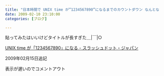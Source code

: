 ```yaml
---
title: "日本時間で UNIX time が”1234567890”になるまでのカウントダウン なんとなく貼ってみる。 "
date: 2009-02-10 23:10:00
categories: [ブログ]

---
```


<!--
<script type="text/javascript" src="http://deadlinetimer.com/js/885.js" charset="utf-8" />
--> 貼ってみたはいいけどタイトルが長すぎた＿|￣|○ 


  
[UNIX time が「1234567890」になる - スラッシュドット・ジャパン][1] 
  
2009年02月15日追記
  
表示が遅いのでコメントアウト

 [1]: http://slashdot.jp/articles/09/02/09/012251.shtml
